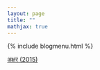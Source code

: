 ```yaml
---
layout: page
title: ""
mathjax: true
---
```


{% include blogmenu.html %}


[अक्षर (2015)](/Blog/Kabita/Akshyar.md)
